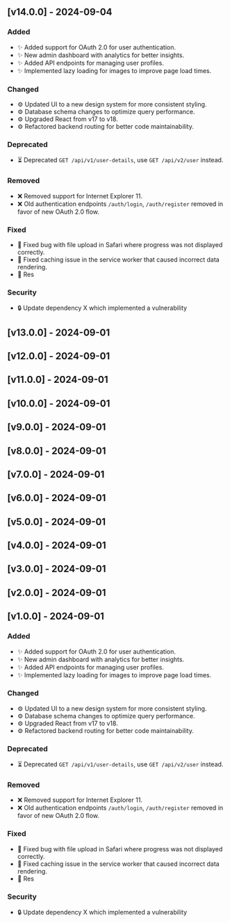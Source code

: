 <!--
All notable changes to this project will be documented in this file.

The format is based on [Keep a Changelog](https://keepachangelog.com/en/1.1.0/),
and this project adheres to [Semantic Versioning](https://semver.org/spec/v2.0.0.html).

Added      - for new features.
Changed    - for changes in existing functionality.
Deprecated - for soon-to-be removed features.
Removed    - for now removed features.
Fixed      - for any bug fixes.
Security   - in case of vulnerabilities.

✨ Added      - for new features.
⚙️ Changed    - for changes in existing functionality.
⏳ Deprecated - for soon-to-be removed features.
❌ Removed    - for now removed features.
🐛 Fixed      - for any bug fixes.
🔒 Security   - in case of vulnerabilities.
-->

## [v14.0.0] - 2024-09-04

### Added

- ✨ Added support for OAuth 2.0 for user authentication.
- ✨ New admin dashboard with analytics for better insights.
- ✨ Added API endpoints for managing user profiles.
- ✨ Implemented lazy loading for images to improve page load times.

### Changed

- ⚙️ Updated UI to a new design system for more consistent styling.
- ⚙️ Database schema changes to optimize query performance.
- ⚙️ Upgraded React from v17 to v18.
- ⚙️ Refactored backend routing for better code maintainability.

### Deprecated

- ⏳ Deprecated `GET /api/v1/user-details`, use `GET /api/v2/user` instead.

### Removed

- ❌ Removed support for Internet Explorer 11.
- ❌ Old authentication endpoints `/auth/login`, `/auth/register` removed in favor of new OAuth 2.0 flow.

### Fixed

- 🐛 Fixed bug with file upload in Safari where progress was not displayed correctly.
- 🐛 Fixed caching issue in the service worker that caused incorrect data rendering.
- 🐛 Res

### Security

- 🔒 Update dependency X which implemented a vulnerability

## [v13.0.0] - 2024-09-01

## [v12.0.0] - 2024-09-01

## [v11.0.0] - 2024-09-01

## [v10.0.0] - 2024-09-01

## [v9.0.0] - 2024-09-01

## [v8.0.0] - 2024-09-01

## [v7.0.0] - 2024-09-01

## [v6.0.0] - 2024-09-01

## [v5.0.0] - 2024-09-01

## [v4.0.0] - 2024-09-01

## [v3.0.0] - 2024-09-01

## [v2.0.0] - 2024-09-01

## [v1.0.0] - 2024-09-01

### Added

- ✨ Added support for OAuth 2.0 for user authentication.
- ✨ New admin dashboard with analytics for better insights.
- ✨ Added API endpoints for managing user profiles.
- ✨ Implemented lazy loading for images to improve page load times.

### Changed

- ⚙️ Updated UI to a new design system for more consistent styling.
- ⚙️ Database schema changes to optimize query performance.
- ⚙️ Upgraded React from v17 to v18.
- ⚙️ Refactored backend routing for better code maintainability.

### Deprecated

- ⏳ Deprecated `GET /api/v1/user-details`, use `GET /api/v2/user` instead.

### Removed

- ❌ Removed support for Internet Explorer 11.
- ❌ Old authentication endpoints `/auth/login`, `/auth/register` removed in favor of new OAuth 2.0 flow.

### Fixed

- 🐛 Fixed bug with file upload in Safari where progress was not displayed correctly.
- 🐛 Fixed caching issue in the service worker that caused incorrect data rendering.
- 🐛 Res

### Security

- 🔒 Update dependency X which implemented a vulnerability
